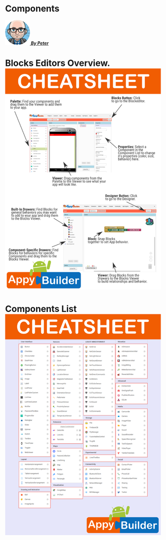 # Components

##### [![](/assets/peter2.png) By Peter](http://community.appybuilder.com/u/peter_mathijssen/summary)

# Blocks Editors Overview.![](/assets/abCheatsheet2.png)

#### 

# Components List ![](/assets/abCheatsheet.png)

#### 

#### 



